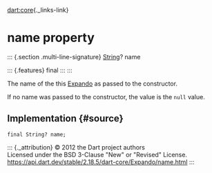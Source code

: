 [dart:core](../../dart-core/dart-core-library){._links-link}

name property
=============

::: {.section .multi-line-signature}
[String](../string-class)? name

::: {.features}
final
:::
:::

The name of the this [Expando](../expando-class) as passed to the
constructor.

If no name was passed to the constructor, the value is the `null` value.

Implementation {#source}
--------------

``` {.language-dart data-language="dart"}
final String? name;
```

::: {._attribution}
© 2012 the Dart project authors\
Licensed under the BSD 3-Clause \"New\" or \"Revised\" License.\
<https://api.dart.dev/stable/2.18.5/dart-core/Expando/name.html>
:::
